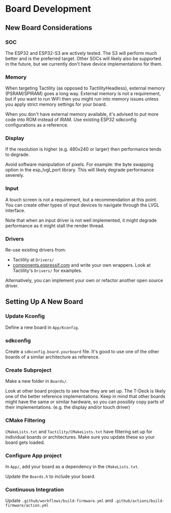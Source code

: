 # Board Development

## New Board Considerations

### SOC

The ESP32 and ESP32-S3 are actively tested. The S3 will perform much better and is the preferred target.
Other SOCs will likely also be supported in the future, but we currently don't have device implementations for them.

### Memory

When targeting Tactility (as opposed to TactilityHeadless), external memory (PSRAM/SPIRAM) goes a long way.
External memory is not a requirement, but if you want to run WiFi then you might run into memory issues unless you
apply strict memory settings for your board.

When you don't have external memory available, it's advised to put more code into ROM instead of IRAM.
Use existing ESP32 sdkconfig configurations as a reference.

### Display

If the resolution is higher (e.g. 480x240 or larger) then performance tends to degrade.

Avoid software manipulation of pixels. For example: the byte swapping option in the esp_lvgl_port library.
This will likely degrade performance severely.

### Input

A touch screen is not a requirement, but a recommendation at this point.
You can create other types of input devices to navigate through the LVGL interface.

Note that when an input driver is not well implemented, it might degrade performance as it
might stall the render thread.

### Drivers

Re-use existing drivers from:
- Tactility at `Drivers/`
- [components.espressif.com](https://components.espressif.com/) and write your own wrappers. Look at Tactility's `Drivers/` for examples.

Alternatively, you can implement your own or refactor another open source driver.

## Setting Up A New Board

### Update Kconfig

Define a new board in `App/Kconfig`.

### sdkconfig

Create a `sdkconfig.board.yourboard` file. It's good to use one of the other boards of a similar architecture as reference.

### Create Subproject

Make a new folder in `Boards/`.

Look at other board projects to see how they are set up. The T-Deck is likely one of the better reference implementations.
Keep in mind that other boards might have the same or similar hardware, so you can possibly copy parts of their implementations.
(e.g. the display and/or touch driver)

### CMake Filtering

`CMakeLists.txt` and `Tactility/CMakeLists.txt` have filtering set up for individual boards or architectures.
Make sure you update these so your board gets loaded.

### Configure App project

In `App/`, add your board as a dependency in the `CMakeLists.txt`.

Update the `Boards.h` to include your board.

### Continuous Integration

Update `.github/workflows/build-firmware.yml` and `.github/actions/build-firmware/action.yml`
